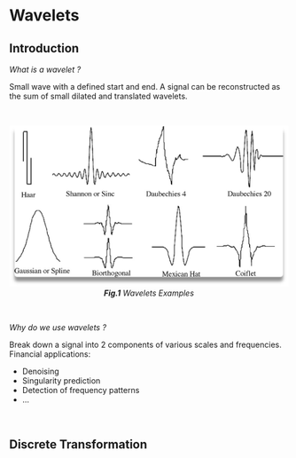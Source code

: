 # Wavelets

## Introduction

*What is a wavelet ?*

Small wave with a defined start and end. A signal can be reconstructed as the sum of small dilated and translated wavelets.

<br/>

<p align="center">
  <img src="./Images/Wavelets_Examples.png" alt="Test"/>
  <br/>
  <em> <b>Fig.1</b> Wavelets Examples </em>
</p>

<br/>

*Why do we use wavelets ?* <br/>

Break down a signal into 2 components of various scales and frequencies. Financial applications:<br/>
 * Denoising
 * Singularity prediction
 * Detection of frequency patterns
 * ...

<br/>

## Discrete Transformation

